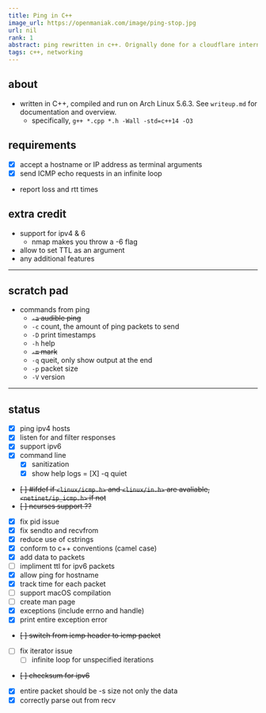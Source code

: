 ```yaml
---
title: Ping in C++
image_url: https://openmaniak.com/image/ping-stop.jpg
url: nil
rank: 1
abstract: ping rewritten in c++. Orignally done for a cloudflare internship. 
tags: c++, networking
---
```

## about
- written in C++, compiled and run on Arch Linux 5.6.3. See `writeup.md` for documentation and overview.
    - specifically, `g++ *.cpp *.h -Wall -std=c++14 -O3`
## requirements
- [X] accept a hostname or IP address as terminal arguments
- [X] send ICMP echo requests in an infinite loop
- report loss and rtt times
## extra credit
- support for ipv4 & 6
    - nmap makes you throw a -6 flag
- allow to set TTL as an argument
- any additional features
---
## scratch pad
- commands from ping
    - ~~`-a` audible ping~~
    - `-c` count, the amount of ping packets to send
    - `-D` print timestamps
    - `-h` help
    - ~~`-m` mark~~
    - `-q` queit, only show output at the end
    - `-p` packet size
    - `-V` version
---
## status
- [X] ping ipv4 hosts
- [X] listen for and filter responses
- [X] support ipv6
- [X] command line
    - [X] sanitization
    - [X] show help logs
    = [X] -q quiet
- ~~[ ] #ifdef if `<linux/icmp.h>` and `<linux/in.h>` are avaliable, `<netinet/ip_icmp.h>` if not~~
- ~~[ ] ncurses support ??~~
- [X] fix pid issue
- [X] fix sendto and recvfrom
- [X] reduce use of cstrings
- [X] conform to c++ conventions (camel case)
- [X] add data to packets
- [ ] impliment ttl for ipv6 packets
- [X] allow ping for hostname
- [X] track time for each packet
- [ ] support macOS compilation
- [ ] create man page
- [X] exceptions (include errno and handle)
- [X] print entire exception error
- ~~[ ] switch from icmp header to icmp packet~~
- [ ] fix iterator issue
    - [ ] infinite loop for unspecified iterations
- ~~[ ] checksum for ipv6~~
- [X] entire packet should be -s size not only the data
- [X] correctly parse out from recv
